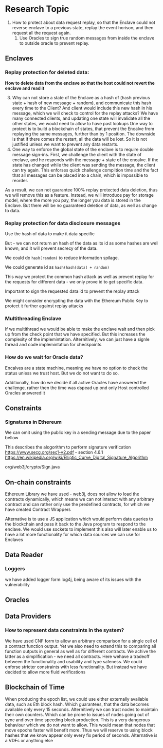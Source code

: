 # Research Topic 

1. How to protect about data request replay, so that the Enclave could not reverse enclave to a previous state, replay the event horison, and then request all the request again.
   1. Use Oracles to sign true random messages from inside the enclave to outside oracle to prevent replay.

## Enclaves

### Replay protection for deleted data:

**How to delete data from the enclave so that the host could not revert the enclave and read it**


3. Why can not store a state of the Enclave as a hash of (hash previous state + hash of new message + random), and communicate this hash every time to the Client? And client would include this new hash in his message, 
   which we will check to control for the replay attacks?
   We have many connected clients, and updating one state will invalidate all the other states, we would need to allow to have past lookups
   One way to protect is to build a blockchain of states, that prevent the Encalve from replaying the same messages, further than by 1 position. The downside is that if there comes the restart, all the data will be lost.
   So it is not justified unless we want to prevent any data restarts.
4. One way to enforce the global state of the enclave is to require double message sign-ins. First, we challenge the client with the state of enclave, and he responds with the message + state of the encalve. If the state has changed while the client was sending the message, the client can try again.
    This enforses quick challenge complition time and the fact that all messages can be placed into a chain, which is impossible to reorder.

As a result, we can not guarantee 100% replay protected data deletion, thus we will remove this as a feature. Instead, we will introduce pay for storage model, where the more you pay, the longer you data is stored in the Enclave.
But there will be no guaranteed deletion of data, as well as change to data.

### Replay protection for data disclosure messages

Use the hash of data to make it data specific

But - we can not return an hash of the data as its id as some hashes are well known, and it will prevent secrecy of the data.

We could do `hash(random)` to reduce information spilage. 

We could generate id as `hash(hash(data) + random)`

This way we protect the common hash attack as well as prevent replay for the requests for different data - we only prove id to get specific data.

Important to sign the requested data id to prevent the replay attack

We might consider encrypting the data with the Ethereum Public Key to protect it further against replay attacks

### Multithreading Enclave

If we multithread we would be able to make the enclave wait and then pick up from the check point that we have specified. But this increases the complexity of the implemintation. Alternitively, we can just have a signle thread and code implemintation for checkpoints. 

### How do we wait for Oracle data?

Encalves are a state machine, meaning we have no option to check the status unless we trust host. But we do not want to do so. 

Additionally, how do we decide if all active Oracles have answered the challenge, rather then the time was dspead up ond only Host controlled Oracles answered it

## Constraints

### Signatures in Ethereum

We can omit using the public key in a sending message due to the paper bellow

This describes the alogorithm to perform signature verification
https://www.secg.org/sec1-v2.pdf - section 4.6.1
https://en.wikipedia.org/wiki/Elliptic_Curve_Digital_Signature_Algorithm

org/web3j/crypto/Sign.java

## On-chain constraints

Ethereum Library we have used - web3j, does not allow to load the contracts dynamically, which means we can not interact with any arbitrary contract and can rather only use the predefined contracts, for which we have created Contract Wrappers

Alternative is to use a JS application which would perform data queries to the blockchain and pass it back to the Java program to respond to the enclave. We would use sockets to implement this also will later enable us to have a lot more functionality for which data sources we can use for Enclaves 

## Data Reader

### Loggers

we have added logger form log4j, being aware of its issues with the vulnerability

## Oracles

## Data Providers 

### How to represent data constraints in the system?

We have used CNF form to allow an arbitrary comparison for a single cell of a contract function output. Yet we also need to extend this to comparing all function outputs in general as well as for different contracts.
We achive the latter as a simplification - we need all contracts. Here wehave a tradeoff between the functionality and usability and type safeness. We could enforse stricter constraints with less functionality. But instead we have decided to allow more fluid verifications

## Blockchain of Time

When producing the epoch list, we could use either externally available data, such as Eth block hash. Which guarantees, that the data becomes available only every 15 seconds. Alternitively we can trust nodes to maintain their own counters. Which can be prone to issues of nodes going out of sync and over time speeding block production. This is a very dangerous behaviour which we do not want to allow. This would mean that nodes that move epochs faster will benefit more. Thus we will reserve to using block hashes that we know appear only every fix period of seconds. Alternative is a VDFs or anything else
